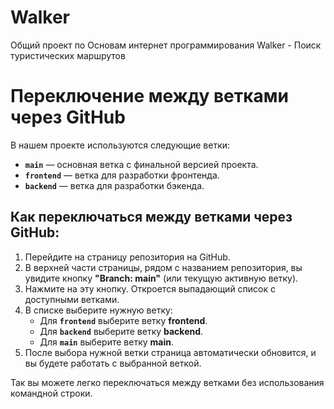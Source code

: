 # Walker

Общий проект по Основам интернет программирования Walker - Поиск туристических маршрутов

# Переключение между ветками через GitHub

В нашем проекте используются следующие ветки:

- **`main`** — основная ветка с финальной версией проекта.
- **`frontend`** — ветка для разработки фронтенда.
- **`backend`** — ветка для разработки бэкенда.

## Как переключаться между ветками через GitHub:

1. Перейдите на страницу репозитория на GitHub.
2. В верхней части страницы, рядом с названием репозитория, вы увидите кнопку **"Branch: main"** (или текущую активную ветку).
3. Нажмите на эту кнопку. Откроется выпадающий список с доступными ветками.
4. В списке выберите нужную ветку:
   - Для **`frontend`** выберите ветку **frontend**.
   - Для **`backend`** выберите ветку **backend**.
   - Для **`main`** выберите ветку **main**.
5. После выбора нужной ветки страница автоматически обновится, и вы будете работать с выбранной веткой.

Так вы можете легко переключаться между ветками без использования командной строки.
